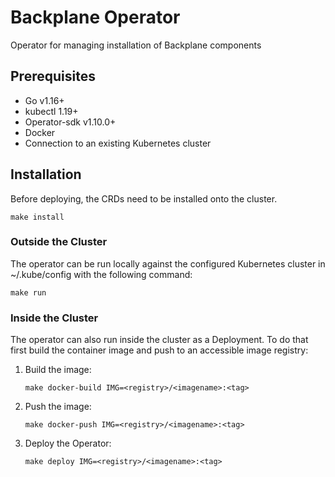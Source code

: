 [comment]: # ( Copyright Contributors to the Open Cluster Management project )

# Backplane Operator

Operator for managing installation of Backplane components

## Prerequisites

- Go v1.16+
- kubectl 1.19+
- Operator-sdk v1.10.0+
- Docker
- Connection to an existing Kubernetes cluster

## Installation

Before deploying, the CRDs need to be installed onto the cluster.

```shell
make install
```

### Outside the Cluster

The operator can be run locally against the configured Kubernetes cluster in ~/.kube/config with the following command:

```shell
make run
```

### Inside the Cluster

The operator can also run inside the cluster as a Deployment. To do that first build the container image and push to an accessible image registry:

1. Build the image:
    ```shell
    make docker-build IMG=<registry>/<imagename>:<tag>
    ```
2. Push the image:
    ```shell
    make docker-push IMG=<registry>/<imagename>:<tag>
    ```
3. Deploy the Operator:
    ```shell
    make deploy IMG=<registry>/<imagename>:<tag>
    ```

